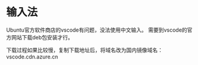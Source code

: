 # 输入法

Ubuntu官方软件商店的vscode有问题，没法使用中文输入。 需要到vscode的官方网站下载deb包安装才行。

下载过程如果比较慢，复制下载地址后，将域名改为国内镜像域名：vscode.cdn.azure.cn